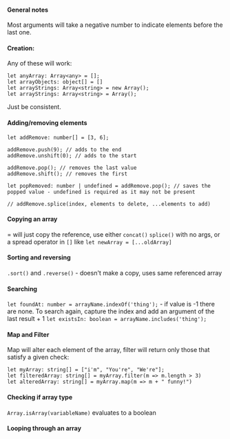 #### General notes

Most arguments will take a negative number to indicate elements before the last one.

#### Creation:

Any of these will work:

```
let anyArray: Array<any> = [];
let arrayObjects: object[] = []
let arrayStrings: Array<string> = new Array();
let arrayStrings: Array<string> = Array();
```

Just be consistent.

#### Adding/removing elements

```
let addRemove: number[] = [3, 6];

addRemove.push(9); // adds to the end
addRemove.unshift(0); // adds to the start

addRemove.pop(); // removes the last value
addRemove.shift(); // removes the first

let popRemoved: number | undefined = addRemove.pop(); // saves the popped value - undefined is required as it may not be present

// addRemove.splice(index, elements to delete, ...elements to add)

```

#### Copying an array

= will just copy the reference, use either `concat()` `splice()` with no args, or a spread operator in `[]` like `let newArray = [...oldArray]`

#### Sorting and reversing

`.sort()` and `.reverse()` - doesn't make a copy, uses same referenced array

#### Searching

`let foundAt: number = arrayName.indexOf('thing');` - if value is -1 there are none.  To search again, capture the index and add an argument of the last result + 1
`let existsIn: boolean = arrayName.includes('thing');`

#### Map and Filter
Map will alter each element of the array, filter will return only those that satisfy a given check:
```
let myArray: string[] = ["i'm", "You're", "We're"];
let filteredArray: string[] = myArray.filter(m => m.length > 3)
let alteredArray: string[] = myArray.map(m => m + " funny!")
```

#### Checking if array type

`Array.isArray(variableName)` evaluates to a boolean

#### Looping through an array

